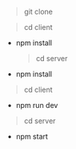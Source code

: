 > git clone

> cd client

* npm install
  > cd server
* npm install

> cd client

* npm run dev

> cd server

* npm start
